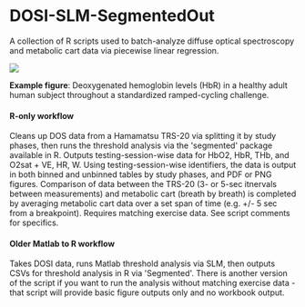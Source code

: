# DOSI-SLM-SegmentedOut
A collection of R scripts used to batch-analyze diffuse optical spectroscopy and metabolic cart data via piecewise linear regression.

![](https://github.com/btran29/DOSI-SLM-SegmentedOut/blob/master/example/fig1.PNG)

**Example figure**: Deoxygenated hemoglobin levels (HbR) in a healthy adult human subject throughout a standardized ramped-cycling challenge.

#### R-only workflow
Cleans up DOS data from a Hamamatsu TRS-20 via splitting it by study phases, then runs the threshold analysis via the 'segmented' package available in R. Outputs testing-session-wise data for HbO2, HbR, THb, and O2sat + VE, HR, W. Using testing-session-wise identifiers, the data is output in both binned and unbinned tables by study phases, and PDF or PNG figures. Comparison of data between the TRS-20 (3- or 5-sec itnervals between measurements) and metabolic cart (breath by breath) is completed by averaging metabolic cart data over a set span of time (e.g. +/- 5 sec from a breakpoint). Requires matching exercise data. See script comments for specifics. 

#### Older Matlab to R workflow
Takes DOSI data, runs Matlab threshold analysis via SLM, then outputs CSVs for threshold analysis in R via 'Segmented'. There is another version of the script if you want to run the analysis without matching exercise data - that script will provide basic figure outputs only and no workbook output.
